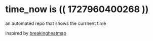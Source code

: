 # time_now is (( 1727960400268 ))

an automated repo that shows the currnent time

inspired by [breakingheatmap](https://github.com/breakingheatmap/breakingheatmap)